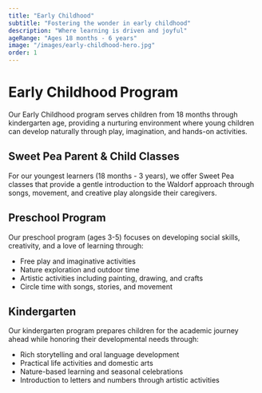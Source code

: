 ```yaml
---
title: "Early Childhood"
subtitle: "Fostering the wonder in early childhood"
description: "Where learning is driven and joyful"
ageRange: "Ages 18 months - 6 years"
image: "/images/early-childhood-hero.jpg"
order: 1
---
```


# Early Childhood Program

Our Early Childhood program serves children from 18 months through kindergarten age, providing a nurturing environment where young children can develop naturally through play, imagination, and hands-on activities.

## Sweet Pea Parent & Child Classes

For our youngest learners (18 months - 3 years), we offer Sweet Pea classes that provide a gentle introduction to the Waldorf approach through songs, movement, and creative play alongside their caregivers.

## Preschool Program

Our preschool program (ages 3-5) focuses on developing social skills, creativity, and a love of learning through:
- Free play and imaginative activities
- Nature exploration and outdoor time
- Artistic activities including painting, drawing, and crafts
- Circle time with songs, stories, and movement

## Kindergarten

Our kindergarten program prepares children for the academic journey ahead while honoring their developmental needs through:
- Rich storytelling and oral language development
- Practical life activities and domestic arts
- Nature-based learning and seasonal celebrations
- Introduction to letters and numbers through artistic activities
